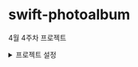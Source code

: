 # swift-photoalbum
4월 4주차 프로젝트

<details>
<summary>프로젝트 설정</summary>

## 🎯주요 작업

- [x]  프로젝트 설정 - fork하지 않고, 직접 로콜에 clone해서 작업 브랜치 단위로 작업
- [x]  collectionView추가하고, Safe영역에 가득채우기, frame설정하기
- [x]  CollectionView Cell 크기 80 x 80
- [x]  UICollectionViewDataSource 프로토콜 채택하고 40개 Cell 랜덤 색상 채우기
    
    

## 📚학습 키워드

### UICollectionView

iOS에서 그리드 기반의 레이아웃을 구현할 수 있는 컴포넌트

예시) 사진 갤러리

collectionView의 레이아웃은

1. FlowLayout
2. CompositionalLayout

FlowLayout만 사용해도 원하는 View를 만들 수 있고, 더 복잡한 레이아웃을 만들려면 CompositionalLayout을 사용할 수 있다.

그리고 컬렉션뷰는 ScrollView를 내장하고 있어서, cell의 갯수가 컬렉션뷰의 frame보다 넘거가게 되더라도, 알아서 스크롤이 가능하게 만든다.

### UICollectionViewDataSource

화면을 표현하기 위해, 데이터를 제공하는 역할

위 프로토콜을 구현하는 것은 collectionView의 필수 요소

- collectionView(_:numberOfItemsInSection:) : 섹션에 표시할 아이템 수
- collectionVIew(_:cellForItemAt:) : 특정 위치에 표시할 셀을 구성하고 반환

### UICollectionViewDelegate

동작을 처리하기 위해 사용자 상호작용을 처리를 담당

- collectionView(_:didSelectItemAt:): 사용자가 아이템을 선택했을 때 호출
- didDeslectItemAt : 사용자가 아이템 선택을 취소했을 때 호출

### **UICollectionViewDelegateFlowLayout**

UICollectionVIewLayout의 서브클래스이며,

셀의 크기, 섹션의 여백, 헤더 및 푸더 크기 등을 동적으로 조정할 수 있다.

- collectionView(_:layout:sizeForItemAt:): 각 셀의 크기를 결정
- collectionView(_:layout:insetForSectionAt:): 섹션의 내부 여백(인셋)을 결정
- collectionView(_:layout:minimumLineSpacingForSectionAt:) 및 collectionView(_:layout:minimumInteritemSpacingForSectionAt:): 섹션 내의 아이템 간 최소 줄 간격 및 아이템 간 간격을 결정

## 💻정리

1. custom class에 CollectionViewController 클래스 이름 넣어주면 아울렛 변수 연결할 수 있는 상태로 바뀜.
2. collectionView를 아울렛 변수로 생성되어 제어해준다. 데이터소스, 델리게이트
3. cell도 동일하게 custom class에 입력해주는데, 콜렉션뷰는 cell을 재사용하기 때문에 재사용하는 cell을 알아낼 때 이용하는 것이 Collection Reusable View의 identifier이다. 식별자를 입력해야 cell을 판별가능함.

## 🤔결과

<img width="403" alt="스크린샷 2024-04-22 오후 2 38 56" src="https://github.com/codesquad-members-2024/swift-todo/assets/104732020/863cce78-37ad-4c81-9620-5477d130bf55">

## 📚추가학습

### CollectionView 와 TableView의 공통점

UIScrollVIew를 상속받는 클래스이고, cell을 기반으로 재사용해서 데이터를 표현하는 View입니다.

### CollectionView 와 TableView의 차이점

테이블 뷰는 한 개의 열과 여러 개의 행으로 정보를 보여주기 때문에 1차원 형태이고, 수직으로만 스크롤이 가능합니다.

그래서 보통 단편적인 정보를 리스트로 보여줄 때 사용되고, 애플의 설정, 연락처 앱을 예시로 들 수 있습니다.

반면에,

컬렉션 뷰는 다양한 행렬로 보여줘서 2차원 형태이고, 수직/수평 스크롤 모두 가능합니다. 

그리고 컬렉션 뷰는 레이아웃을 복잡하고,  유연하게 구현할 수 있습니다.

사진 갤러리를 예시로 들 수 있습니다.

</div>
</details>
